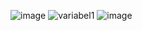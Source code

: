 
![image](https://github.com/user-attachments/assets/123384c8-8e24-4d1b-b435-1fc911a20d77)
![variabel1](https://github.com/user-attachments/assets/31c43ddf-1594-4758-9e6a-f2be67e4b315)
![image](https://github.com/user-attachments/assets/1fd1040e-3f92-4ca0-b728-a5e60e1ebb4a)
